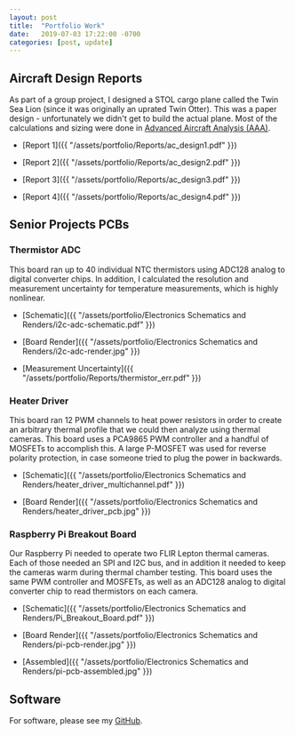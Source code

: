 ```yaml
---
layout: post
title:  "Portfolio Work"
date:   2019-07-03 17:22:00 -0700
categories: [post, update]
---
```


## Aircraft Design Reports

As part of a group project, I designed a STOL cargo plane called the Twin Sea Lion (since it was originally an uprated Twin Otter). This was a paper design - unfortunately we didn't get to build the actual plane. Most of the calculations and sizing were done in [Advanced Aircraft Analysis (AAA)](https://www.darcorp.com/advanced-aircraft-analysis-software/).

- [Report 1]({{ "/assets/portfolio/Reports/ac_design1.pdf" }})

- [Report 2]({{ "/assets/portfolio/Reports/ac_design2.pdf" }})

- [Report 3]({{ "/assets/portfolio/Reports/ac_design3.pdf" }})

- [Report 4]({{ "/assets/portfolio/Reports/ac_design4.pdf" }})

## Senior Projects PCBs

### Thermistor ADC

This board ran up to 40 individual NTC thermistors using ADC128 analog to digital converter chips. In addition, I calculated the resolution and measurement uncertainty for temperature measurements, which is highly nonlinear.

- [Schematic]({{ "/assets/portfolio/Electronics Schematics and Renders/i2c-adc-schematic.pdf" }})

- [Board Render]({{ "/assets/portfolio/Electronics Schematics and Renders/i2c-adc-render.jpg" }})

- [Measurement Uncertainty]({{ "/assets/portfolio/Reports/thermistor_err.pdf" }})

### Heater Driver

This board ran 12 PWM channels to heat power resistors in order to create an arbitrary thermal profile that we could then analyze using thermal cameras. This board uses a PCA9865 PWM controller and a handful of MOSFETs to accomplish this. A large P-MOSFET was used for reverse polarity protection, in case someone tried to plug the power in backwards.

- [Schematic]({{ "/assets/portfolio/Electronics Schematics and Renders/heater_driver_multichannel.pdf" }})

- [Board Render]({{ "/assets/portfolio/Electronics Schematics and Renders/heater_driver_pcb.jpg" }})

### Raspberry Pi Breakout Board

Our Raspberry Pi needed to operate two FLIR Lepton thermal cameras. Each of those needed an SPI and I2C bus, and in addition it needed to keep the cameras warm during thermal chamber testing. This board uses the same PWM controller and MOSFETs, as well as an ADC128 analog to digital converter chip to read thermistors on each camera.

- [Schematic]({{ "/assets/portfolio/Electronics Schematics and Renders/Pi_Breakout_Board.pdf" }})

- [Board Render]({{ "/assets/portfolio/Electronics Schematics and Renders/pi-pcb-render.jpg" }})

- [Assembled]({{ "/assets/portfolio/Electronics Schematics and Renders/pi-pcb-assembled.jpg" }})

## Software

For software, please see my [GitHub](https://github.com/Jkillelea).
